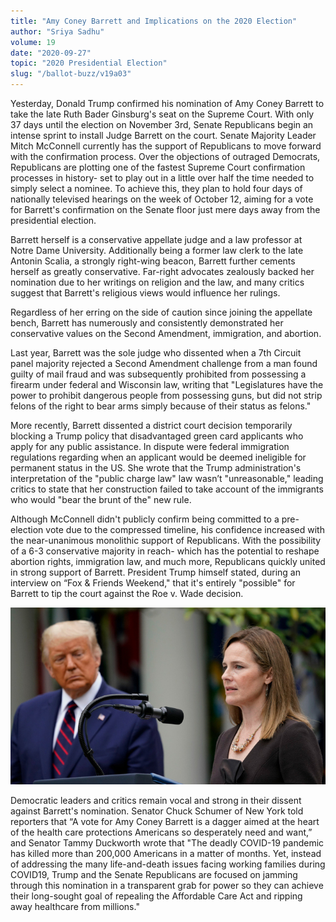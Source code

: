 ```yaml
---
title: "Amy Coney Barrett and Implications on the 2020 Election"
author: "Sriya Sadhu"
volume: 19
date: "2020-09-27"
topic: "2020 Presidential Election"
slug: "/ballot-buzz/v19a03"
---
```


Yesterday, Donald Trump confirmed his nomination of Amy Coney Barrett to take the late Ruth Bader Ginsburg's seat on the Supreme Court. With only 37 days until the election on November 3rd, Senate Republicans begin an intense sprint to install Judge Barrett on the court. Senate Majority Leader Mitch McConnell currently has the support of Republicans to move forward with the confirmation process. Over the objections of outraged Democrats, Republicans are plotting one of the fastest Supreme Court confirmation processes in history- set to play out in a little over half the time needed to simply select a nominee. To achieve this, they plan to hold four days of nationally televised hearings on the week of October 12, aiming for a vote for Barrett's confirmation on the Senate floor just mere days away from the presidential election.

Barrett herself is a conservative appellate judge and a law professor at Notre Dame University. Additionally being a former law clerk to the late Antonin Scalia, a strongly right-wing beacon, Barrett further cements herself as greatly conservative. Far-right advocates zealously backed her nomination due to her writings on religion and the law, and many critics suggest that Barrett's religious views would influence her rulings.

Regardless of her erring on the side of caution since joining the appellate bench, Barrett has numerously and consistently demonstrated her conservative values on the Second Amendment, immigration, and abortion.

Last year, Barrett was the sole judge who dissented when a 7th Circuit panel majority rejected a Second Amendment challenge from a man found guilty of mail fraud and was subsequently prohibited from possessing a firearm under federal and Wisconsin law, writing that "Legislatures have the power to prohibit dangerous people from possessing guns, but did not strip felons of the right to bear arms simply because of their status as felons."

More recently, Barrett dissented a district court decision temporarily blocking a Trump policy that disadvantaged green card applicants who apply for any public assistance. In dispute were federal immigration regulations regarding when an applicant would be deemed ineligible for permanent status in the US. She wrote that the Trump administration's interpretation of the "public charge law" law wasn’t "unreasonable," leading critics to state that her construction failed to take account of the immigrants who would "bear the brunt of the" new rule.

Although McConnell didn't publicly confirm being committed to a pre-election vote due to the compressed timeline, his confidence increased with the near-unanimous monolithic support of Republicans. With the possibility of a 6-3 conservative majority in reach- which has the potential to reshape abortion rights, immigration law, and much more, Republicans quickly united in strong support of Barrett. President Trump himself stated, during an interview on “Fox & Friends Weekend," that it's entirely "possible" for Barrett to tip the court against the Roe v. Wade decision.

![](./img/v19a03img.jpg)

Democratic leaders and critics remain vocal and strong in their dissent against Barrett's nomination. Senator Chuck Schumer of New York told reporters that “A vote for Amy Coney Barrett is a dagger aimed at the heart of the health care protections Americans so desperately need and want,” and Senator Tammy Duckworth wrote that "The deadly COVID-19 pandemic has killed more than 200,000 Americans in a matter of months. Yet, instead of addressing the many life-and-death issues facing working families during COVID19, Trump and the Senate Republicans are focused on jamming through this nomination in a transparent grab for power so they can achieve their long-sought goal of repealing the Affordable Care Act and ripping away healthcare from millions."